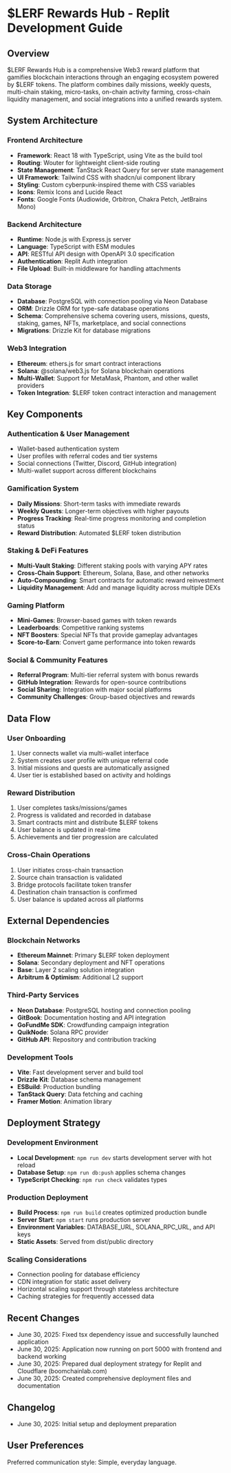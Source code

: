 # $LERF Rewards Hub - Replit Development Guide

## Overview

$LERF Rewards Hub is a comprehensive Web3 reward platform that gamifies blockchain interactions through an engaging ecosystem powered by $LERF tokens. The platform combines daily missions, weekly quests, multi-chain staking, micro-tasks, on-chain activity farming, cross-chain liquidity management, and social integrations into a unified rewards system.

## System Architecture

### Frontend Architecture
- **Framework**: React 18 with TypeScript, using Vite as the build tool
- **Routing**: Wouter for lightweight client-side routing
- **State Management**: TanStack React Query for server state management
- **UI Framework**: Tailwind CSS with shadcn/ui component library
- **Styling**: Custom cyberpunk-inspired theme with CSS variables
- **Icons**: Remix Icons and Lucide React
- **Fonts**: Google Fonts (Audiowide, Orbitron, Chakra Petch, JetBrains Mono)

### Backend Architecture
- **Runtime**: Node.js with Express.js server
- **Language**: TypeScript with ESM modules
- **API**: RESTful API design with OpenAPI 3.0 specification
- **Authentication**: Replit Auth integration
- **File Upload**: Built-in middleware for handling attachments

### Data Storage
- **Database**: PostgreSQL with connection pooling via Neon Database
- **ORM**: Drizzle ORM for type-safe database operations
- **Schema**: Comprehensive schema covering users, missions, quests, staking, games, NFTs, marketplace, and social connections
- **Migrations**: Drizzle Kit for database migrations

### Web3 Integration
- **Ethereum**: ethers.js for smart contract interactions
- **Solana**: @solana/web3.js for Solana blockchain operations
- **Multi-Wallet**: Support for MetaMask, Phantom, and other wallet providers
- **Token Integration**: $LERF token contract interaction and management

## Key Components

### Authentication & User Management
- Wallet-based authentication system
- User profiles with referral codes and tier systems
- Social connections (Twitter, Discord, GitHub integration)
- Multi-wallet support across different blockchains

### Gamification System
- **Daily Missions**: Short-term tasks with immediate rewards
- **Weekly Quests**: Longer-term objectives with higher payouts
- **Progress Tracking**: Real-time progress monitoring and completion status
- **Reward Distribution**: Automated $LERF token distribution

### Staking & DeFi Features
- **Multi-Vault Staking**: Different staking pools with varying APY rates
- **Cross-Chain Support**: Ethereum, Solana, Base, and other networks
- **Auto-Compounding**: Smart contracts for automatic reward reinvestment
- **Liquidity Management**: Add and manage liquidity across multiple DEXs

### Gaming Platform
- **Mini-Games**: Browser-based games with token rewards
- **Leaderboards**: Competitive ranking systems
- **NFT Boosters**: Special NFTs that provide gameplay advantages
- **Score-to-Earn**: Convert game performance into token rewards

### Social & Community Features
- **Referral Program**: Multi-tier referral system with bonus rewards
- **GitHub Integration**: Rewards for open-source contributions
- **Social Sharing**: Integration with major social platforms
- **Community Challenges**: Group-based objectives and rewards

## Data Flow

### User Onboarding
1. User connects wallet via multi-wallet interface
2. System creates user profile with unique referral code
3. Initial missions and quests are automatically assigned
4. User tier is established based on activity and holdings

### Reward Distribution
1. User completes tasks/missions/games
2. Progress is validated and recorded in database
3. Smart contracts mint and distribute $LERF tokens
4. User balance is updated in real-time
5. Achievements and tier progression are calculated

### Cross-Chain Operations
1. User initiates cross-chain transaction
2. Source chain transaction is validated
3. Bridge protocols facilitate token transfer
4. Destination chain transaction is confirmed
5. User balance is updated across all platforms

## External Dependencies

### Blockchain Networks
- **Ethereum Mainnet**: Primary $LERF token deployment
- **Solana**: Secondary deployment and NFT operations
- **Base**: Layer 2 scaling solution integration
- **Arbitrum & Optimism**: Additional L2 support

### Third-Party Services
- **Neon Database**: PostgreSQL hosting and connection pooling
- **GitBook**: Documentation hosting and API integration
- **GoFundMe SDK**: Crowdfunding campaign integration
- **QuikNode**: Solana RPC provider
- **GitHub API**: Repository and contribution tracking

### Development Tools
- **Vite**: Fast development server and build tool
- **Drizzle Kit**: Database schema management
- **ESBuild**: Production bundling
- **TanStack Query**: Data fetching and caching
- **Framer Motion**: Animation library

## Deployment Strategy

### Development Environment
- **Local Development**: `npm run dev` starts development server with hot reload
- **Database Setup**: `npm run db:push` applies schema changes
- **TypeScript Checking**: `npm run check` validates types

### Production Deployment
- **Build Process**: `npm run build` creates optimized production bundle
- **Server Start**: `npm start` runs production server
- **Environment Variables**: DATABASE_URL, SOLANA_RPC_URL, and API keys
- **Static Assets**: Served from dist/public directory

### Scaling Considerations
- Connection pooling for database efficiency
- CDN integration for static asset delivery
- Horizontal scaling support through stateless architecture
- Caching strategies for frequently accessed data

## Recent Changes
- June 30, 2025: Fixed tsx dependency issue and successfully launched application
- June 30, 2025: Application now running on port 5000 with frontend and backend working
- June 30, 2025: Prepared dual deployment strategy for Replit and Cloudflare (boomchainlab.com)
- June 30, 2025: Created comprehensive deployment files and documentation

## Changelog
- June 30, 2025: Initial setup and deployment preparation

## User Preferences

Preferred communication style: Simple, everyday language.